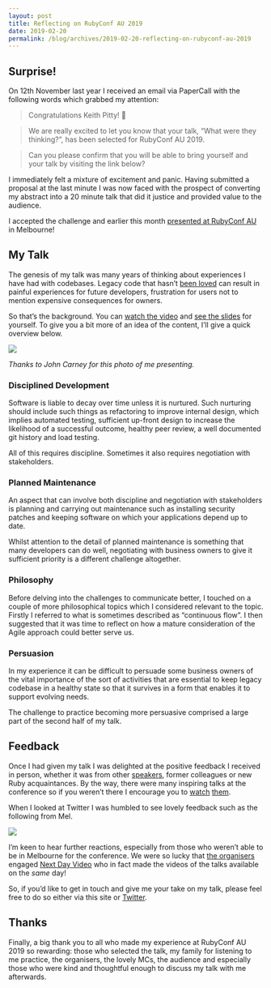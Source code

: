 ```yaml
---
layout: post
title: Reflecting on RubyConf AU 2019
date: 2019-02-20
permalink: /blog/archives/2019-02-20-reflecting-on-rubyconf-au-2019
---
```


## Surprise!

On 12th November last year I received an email via PaperCall with the
following words which grabbed my attention:

> Congratulations Keith Pitty! :tada:

> We are really excited to let you know that your talk, “What were they
> thinking?”, has been selected for RubyConf AU 2019.

> Can you please confirm that you will be able to bring yourself and
> your talk by visiting the link below?

I immediately felt a mixture of excitement and panic. Having submitted a
proposal at the last minute I was now faced with the prospect of
converting my abstract into a 20 minute talk that did it justice and
provided value to the audience.

I accepted the challenge and earlier this month [presented at RubyConf
AU](https://rubyconf.org.au/2019/schedule#friday) in Melbourne!

## My Talk

The genesis of my talk was many years of thinking about experiences I
have had with codebases. Legacy code that hasn’t [been
loved](https://keithpitty.com/blog/archives/2015-02-06-loving-legacy-code)
can result in painful experiences for future developers, frustration for
users not to mention expensive consequences for owners.

So that’s the background. You can [watch the
video](https://www.youtube.com/watch?v=KiGbAbjYAjI&index=13&t=0s&list=PL9_jjLrTYxc3dTbvb8fIuzDFGTCaEdO3a)
and [see the
slides](https://speakerdeck.com/keithpitty/what-were-they-thinking) for
yourself. To give you a bit more of an idea of the content, I’ll give a
quick overview below.

![](https://keithpitty.com/rails/active_storage/blobs/proxy/eyJfcmFpbHMiOnsibWVzc2FnZSI6IkJBaHBRdz09IiwiZXhwIjpudWxsLCJwdXIiOiJibG9iX2lkIn19--255e6a5b6c3b91245ec8b700dd58e9bdefd9d15c/rubyconf-au-2019-kp.jpg)

*Thanks to John Carney for this photo of me presenting.*

### Disciplined Development

Software is liable to decay over time unless it is nurtured. Such
nurturing should include such things as refactoring to improve internal
design, which implies automated testing, sufficient up-front design to
increase the likelihood of a successful outcome, healthy peer review, a
well documented git history and load testing.

All of this requires discipline. Sometimes it also requires negotiation
with stakeholders.

### Planned Maintenance

An aspect that can involve both discipline and negotiation with
stakeholders is planning and carrying out maintenance such as installing
security patches and keeping software on which your applications depend
up to date.

Whilst attention to the detail of planned maintenance is something that
many developers can do well, negotiating with business owners to give it
sufficient priority is a different challenge altogether.

### Philosophy

Before delving into the challenges to communicate better, I touched on a
couple of more philosophical topics which I considered relevant to the
topic. Firstly I referred to what is sometimes described as “continuous
flow”. I then suggested that it was time to reflect on how a mature
consideration of the Agile approach could better serve us.

### Persuasion

In my experience it can be difficult to persuade some business owners of
the vital importance of the sort of activities that are essential to
keep legacy codebase in a healthy state so that it survives in a form
that enables it to support evolving needs.

The challenge to practice becoming more persuasive comprised a large
part of the second half of my talk.

## Feedback

Once I had given my talk I was delighted at the positive feedback I
received in person, whether it was from other
[speakers](https://rubyconf.org.au/2019/speakers), former colleagues or
new Ruby acquaintances. By the way, there were many inspiring talks at
the conference so if you weren’t there I encourage you to
[watch](https://rubyconf.org.au/2019/schedule#thursday)
[them](https://rubyconf.org.au/2019/schedule#friday).

When I looked at Twitter I was humbled to see lovely feedback such as
the following from Mel.

![](https://keithpitty.com/rails/active_storage/blobs/proxy/eyJfcmFpbHMiOnsibWVzc2FnZSI6IkJBaHBSQT09IiwiZXhwIjpudWxsLCJwdXIiOiJibG9iX2lkIn19--a6fb11a43a5dbc2b7e250607a39312531cbbc5f4/rubyconf-au-2019-humourous.jpg)

I’m keen to hear further reactions, especially from those who weren’t
able to be in Melbourne for the conference. We were so lucky that [the
organisers](https://twitter.com/CaitlinPB/status/1093422786196889600)
engaged [Next Day Video](http://t.co/zibfPzbNyS) who in fact made the
videos of the talks available on the *same* day!

So, if you’d like to get in touch and give me your take on my talk,
please feel free to do so either via this site or
[Twitter](https://twitter.com/keithpitty).

## Thanks

Finally, a big thank you to all who made my experience at RubyConf AU
2019 so rewarding: those who selected the talk, my family for listening
to me practice, the organisers, the lovely MCs, the audience and
especially those who were kind and thoughtful enough to discuss my talk
with me afterwards.
